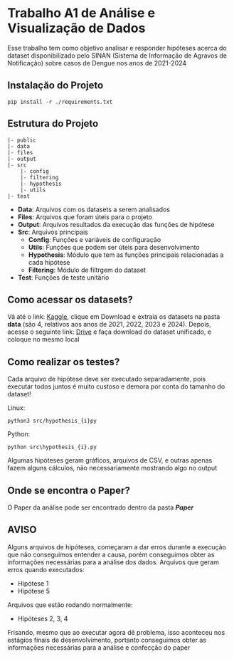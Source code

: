 # Trabalho A1 de Análise e Visualização de Dados

Esse trabalho tem como objetivo analisar e responder hipóteses acerca do dataset disponibilizado pelo SINAN (Sistema de Informação de Agravos de Notificação) sobre casos de Dengue nos anos de 2021-2024

## Instalação do Projeto

`pip install -r ./requirements.txt`

## Estrutura do Projeto

```
|- public
|- data
|- files
|- output
|- src
    |- config
    |- filtering
    |- hypothesis
    |- utils
|- test
```

- **Data**: Arquivos com os datasets a serem analisados
- **Files**: Arquivos que foram úteis para o projeto
- **Output**: Arquivos resultados da execução das funções de hipótese
- **Src**: Arquivos principais
  - **Config**: Funções e variáveis de configuração
  - **Utils**: Funções que podem ser úteis para desenvolvimento
  - **Hypothesis**: Módulo que tem as funções principais relacionadas a cada hipótese
  - **Filtering**: Módulo de filtrgem do dataset
- **Test**: Funções de teste unitário

## Como acessar os datasets?

Vá até o link: [Kaggle](https://www.kaggle.com/datasets/henriquerezermosqur/dados-sus-sinan-dengue-2021-2024), clique em Download e extraia os datasets na pasta **data** (são 4, relativos aos anos de 2021, 2022, 2023 e 2024). Depois, acesse o seguinte link: [Drive](https://drive.google.com/drive/folders/11MEDd8xSyRuERJ5zT6JofruelcOklTZk) e faça download do dataset unificado, e coloque no mesmo local

## Como realizar os testes?

Cada arquivo de hipótese deve ser executado separadamente, pois executar todos juntos é muito custoso e demora por conta do tamanho do dataset!

Linux:

```
python3 src/hypothesis_{i}py
```

Python:

```
python src\hypothesis_{i}.py
```

Algumas hipóteses geram gráficos, arquivos de CSV, e outras apenas fazem alguns cálculos, não necessariamente mostrando algo no output

## Onde se encontra o Paper?

O Paper da análise pode ser encontrado dentro da pasta _**Paper**_

## AVISO

Alguns arquivos de hipóteses, começaram a dar erros durante a execução que não conseguimos entender a causa, porém conseguimos obter as informações necessárias para a análise dos dados.
Arquivos que geram erros quando executados:

- Hipótese 1
- Hipótese 5

Arquivos que estão rodando normalmente:

- Hipóteses 2, 3, 4

Frisando, mesmo que ao executar agora dê problema, isso aconteceu nos estágios finais de desenvolvimento, portanto conseguimos obter as informações necessárias para a análise e confecção do paper
